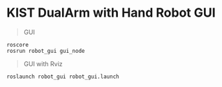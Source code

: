 # KIST DualArm with Hand Robot GUI

> GUI
```
roscore
rosrun robot_gui gui_node
```

> GUI with Rviz
```
roslaunch robot_gui robot_gui.launch
```
